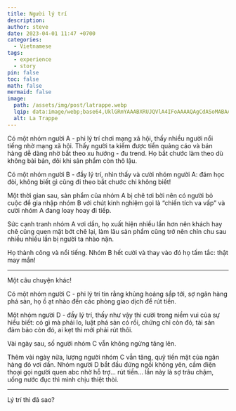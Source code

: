 ```yaml
---
title: Người lý trí
description: 
author: steve
date: 2023-04-01 11:47 +0700
categories:
  - Vietnamese
tags:
  - experience
  - story
pin: false
toc: false
math: false
mermaid: false
image:
  path: /assets/img/post/latrappe.webp
  lqip: data:image/webp;base64,UklGRmYAAABXRUJQVlA4IFoAAAAQAgCdASoMABAABUB8JbACdAD0kLdwE6fgAPsb07u3NfAMI90HWc2r7+kkNle6HDgM/Ec+djRKBl2z9pnfZJyJ8fAhf8nN8N9SHP18YlbFn7twrpBLtYsAAAA=
  alt: La Trappe
---
```

Có một nhóm người A - phi lý trí chơi mạng xã hội, thấy nhiều người nổi tiếng nhờ mạng xã hội. Thấy người ta kiếm được tiền quảng cáo và bán hàng dễ dàng nhờ bắt theo xu hướng - đu trend. Họ bắt chước làm theo dù không bài bản, đôi khi sản phẩm còn thô lậu.

Có một nhóm người B - đầy lý trí, nhìn thấy và cười nhóm người A: đám học đòi, không biết gì cũng đi theo bắt chước chi không biết!

Một thời gian sau, sản phẩm của nhóm A bị chê tơi bời nên có người bỏ cuộc để gia nhập nhóm B với chút kinh nghiệm gọi là “chiến tích va vấp” và cười nhóm A đang loay hoay đi tiếp.

Sức cạnh tranh nhóm A vơi dần, họ xuất hiện nhiều lần hơn nên khách hay chê cũng quen mặt bớt chê lại, làm lâu sản phẩm cũng trở nên chỉn chu sau nhiều nhiều lần bị người ta nhào nặn.

Họ thành công và nổi tiếng. Nhóm B hết cười và thay vào đó họ tấm tắc: thật may mắn!

----

Một câu chuyện khác!

Có một nhóm người C - phi lý trí tin rằng khủng hoảng sắp tới, sợ ngân hàng phá sản, họ ồ ạt nhào đến các phòng giao dịch để rút tiền.

Một nhóm người D - đầy lý trí, thấy như vậy thì cười trong niềm vui của sự hiểu biết: có gì mà phải lo, luật phá sản có rồi, chứng chỉ còn đó, tài sản đảm bảo còn đó, ai kẹt thì mới phải rút thôi.

Vài ngày sau, số người nhóm C vẫn không ngừng tăng lên.

Thêm vài ngày nữa, lượng người nhóm C vẫn tăng, quỹ tiền mặt của ngân hàng đó vơi dần. Nhóm người D bắt đầu đứng ngồi không yên, cầm điện thoại gọi người quen abc nhờ hỗ trợ... rút tiền… lần này là sợ trâu chậm, uống nước đục thì mình chịu thiệt thòi.

----

Lý trí thì đã sao?
